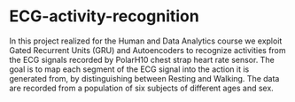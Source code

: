 # ECG-activity-recognition

In this project realized for the Human and Data Analytics course we exploit Gated Recurrent Units (GRU) and Autoencoders to recognize activities from the ECG signals recorded by PolarH10 chest strap heart rate sensor. The goal is to map each segment of the ECG signal into the action it is generated from, by distinguishing between Resting and Walking. The data are recorded from a population of six subjects of different ages and sex.
